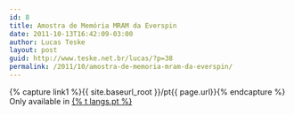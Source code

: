 ```yaml
---
id: 8
title: Amostra de Memória MRAM da Everspin
date: 2011-10-13T16:42:09-03:00
author: Lucas Teske
layout: post
guid: http://www.teske.net.br/lucas/?p=38
permalink: /2011/10/amostra-de-memoria-mram-da-everspin/
---
```


{% capture link1 %}{{ site.baseurl_root }}/pt{{ page.url}}{% endcapture %}
Only available in <a href="{{ link1 }}" >{% t langs.pt %}</a>
